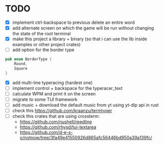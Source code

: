 

# TODO

- [x] implement ctrl-backspace to previous delete an entire word
- [x] add alternate screen on which the game will be run without changing the state of the root terminal
- [x] make this project a library + binary (so that i can use the lib inside examples or other project crates)
- [ ] add option for the border type
```rs
pub enum BorderType {
    Round,
    Square
}
```
- [x] add multi-line typeracing (hardest one)
- [ ] implement control + backspace for the typeracer_text
- [ ] calculate WPM and print it on the screen
- [ ] migrate to some TUI framework
- [ ] add music + download the default music from yt using yt-dlp api in rust
- [ ] check this https://github.com/kraanzu/termtyper
- [ ] check this crates that are using crossterm:
    - https://github.com/nushell/reedline
    - https://github.com/rhysd/tui-textarea
    - https://github.com/d-e-s-o/notnow/tree/3fa49e41550926d865afc56446bd950a39a139fc/

